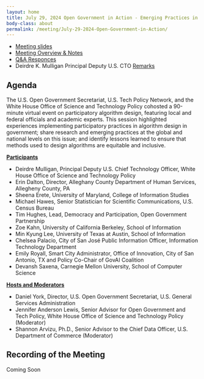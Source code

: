 ```yaml
---
layout: home
title: July 29, 2024 Open Government in Action - Emerging Practices in Participatory Algorithm Design
body-class: about
permalink: /meeting/July-29-2024-Open-Government-in-Action/
---
```



* [Meeting slides](/assets/files/07292024_Emerging_Practices_in_Participatory_Algorithm_Design_Presentation.pdf)
* [Meeting Overview & Notes](/assets/files/7.29.24_Meeting_Overview.docx)
* [Q&A Responces](/assets/files/7.29.2024_Q&A.xlsx)
* Deirdre K. Mulligan Principal Deputy U.S. CTO [Remarks](/assets/files/07292024_D.Mulligan_Remarks_Emerging_Practices_in_Participatory_Algorithm_Design.docx)

## Agenda
The U.S. Open Government Secretariat, U.S. Tech Policy Network, and the White House Office of Science and Technology Policy cohosted a 90-minute virtual event on participatory algorithm design, featuring local and federal officials and academic experts. This session highlighted experiences implementing participatory practices in algorithm design in government; share research and emerging practices at the global and national levels on this issue; and identify lessons learned to ensure that methods used to design algorithms are equitable and inclusive.<br>

<ins> **Participants** </ins>
* Deirdre Mulligan, Principal Deputy U.S. Chief Technology Officer, White House Office of Science and Technology Policy
* Erin Dalton, Director, Alleghany County Department of Human Services, Allegheny County, PA
* Sheena Erete, University of Maryland, College of Information Studies
* Michael Hawes, Senior Statistician for Scientific Communications, U.S. Census Bureau
* Tim Hughes, Lead, Democracy and Participation, Open Government Partnership
* Zoe Kahn, University of California Berkeley, School of Information
* Min Kyung Lee, University of Texas at Austin, School of Information
* Chelsea Palacio, City of San José Public Information Officer, Information Technology Department
* Emily Royall, Smart City Administrator, Office of Innovation, City of San Antonio, TX and Policy Co-Chair of GovAI Coalition
* Devansh Saxena, Carnegie Mellon University, School of Computer Science <br>

<ins> **Hosts and Moderators** </ins>
* Daniel York, Director, U.S. Open Government Secretariat, U.S. General Services Administration
* Jennifer Anderson Lewis, Senior Advisor for Open Government and Tech Policy, White House Office of Science and Technology Policy (Moderator)
* Shannon Arvizu, Ph.D., Senior Advisor to the Chief Data Officer, U.S. Department of Commerce (Moderator) <br>

## Recording of the Meeting

Coming Soon
